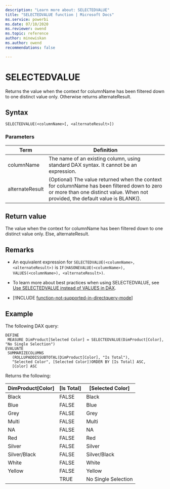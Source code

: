 ```yaml
---
description: "Learn more about: SELECTEDVALUE"
title: "SELECTEDVALUE function | Microsoft Docs"
ms.service: powerbi 
ms.date: 07/10/2020
ms.reviewer: owend
ms.topic: reference
author: minewiskan
ms.author: owend 
recommendations: false

---
```

# SELECTEDVALUE

Returns the value when the context for columnName has been filtered down to one distinct value only. Otherwise returns alternateResult.  
  
## Syntax  
  
```dax
SELECTEDVALUE(<columnName>[, <alternateResult>])  
```
  
### Parameters  
  
|Term|Definition|  
|----------|--------------|  
| columnName |The name of an existing column, using standard DAX syntax. It cannot be an expression. |  
| alternateResult |(Optional) The value returned when the context for columnName has been filtered down to zero or more than one distinct value. When not provided, the default value is BLANK().|

## Return value

The value when the context for columnName has been filtered down to one distinct value only. Else, alternateResult.
  
## Remarks

- An equivalent expression for `SELECTEDVALUE(<columnName>, <alternateResult>)` is `IF(HASONEVALUE(<columnName>), VALUES(<columnName>), <alternateResult>)`.

- To learn more about best practices when using SELECTEDVALUE, see [Use SELECTEDVALUE instead of VALUES in DAX](best-practices/dax-selectedvalue.md).

- [!INCLUDE [function-not-supported-in-directquery-mode](includes/function-not-supported-in-directquery-mode.md)]
  
## Example  
  
The following DAX query:

```dax
DEFINE
 MEASURE DimProduct[Selected Color] = SELECTEDVALUE(DimProduct[Color], "No Single Selection")
EVALUATE
 SUMMARIZECOLUMNS  
   (ROLLUPADDISSUBTOTAL(DimProduct[Color], "Is Total"),  
   "Selected Color", [Selected Color])ORDER BY [Is Total] ASC,  
   [Color] ASC
```

Returns the following:

DimProduct[Color]  |[Is Total]  |[Selected Color]
---------|---------|---------|
Black     |  FALSE       |   Black      |
Blue     |   FALSE      |    Blue     |
Grey     |  FALSE       |   Grey      |
Multi     |   FALSE      |   Multi     |
NA     |   FALSE      |      NA   |
Red     |  FALSE       |   Red     |
Silver     |  FALSE       |  Silver   |
Silver/Black     | FALSE        |   Silver/Black |
White     |   FALSE      |  White       |
Yellow    | FALSE        |  Yellow       |
| | TRUE | No Single Selection|
